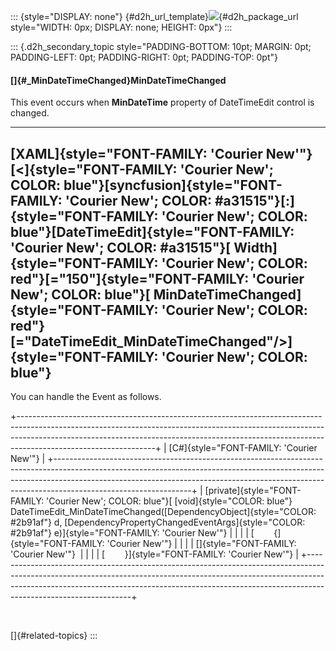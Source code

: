 ::: {style="DISPLAY: none"}
[](ms-xhelp:///?Id=d2h_url_template){#d2h_url_template}![](!package_url!){#d2h_package_url style="WIDTH: 0px; DISPLAY: none; HEIGHT: 0px"}
:::

::: {.d2h_secondary_topic style="PADDING-BOTTOM: 10pt; MARGIN: 0pt; PADDING-LEFT: 0pt; PADDING-RIGHT: 0pt; PADDING-TOP: 0pt"}
#### []{#_MinDateTimeChanged}MinDateTimeChanged

This event occurs when **MinDateTime** property of DateTimeEdit control is changed.

  -------------------------------------------------------------------------------------------------------------------------------------------------------------------------------------------------------------------------------------------------------------------------------------------------------------------------------------------------------------------------------------------------------------------------------------------------------------------------------------------------------------------------------
  [XAML]{style="FONT-FAMILY: 'Courier New'"}
  [\<]{style="FONT-FAMILY: 'Courier New'; COLOR: blue"}[syncfusion]{style="FONT-FAMILY: 'Courier New'; COLOR: #a31515"}[:]{style="FONT-FAMILY: 'Courier New'; COLOR: blue"}[DateTimeEdit]{style="FONT-FAMILY: 'Courier New'; COLOR: #a31515"}[ Width]{style="FONT-FAMILY: 'Courier New'; COLOR: red"}[=\"150\"]{style="FONT-FAMILY: 'Courier New'; COLOR: blue"}[ MinDateTimeChanged]{style="FONT-FAMILY: 'Courier New'; COLOR: red"}[=\"DateTimeEdit_MinDateTimeChanged\"/\>]{style="FONT-FAMILY: 'Courier New'; COLOR: blue"}
  -------------------------------------------------------------------------------------------------------------------------------------------------------------------------------------------------------------------------------------------------------------------------------------------------------------------------------------------------------------------------------------------------------------------------------------------------------------------------------------------------------------------------------

You can handle the Event as follows.

+----------------------------------------------------------------------------------------------------------------------------------------------------------------------------------------------------------------------------------------------------------------------------+
| [C#]{style="FONT-FAMILY: 'Courier New'"}                                                                                                                                                                                                                                   |
+----------------------------------------------------------------------------------------------------------------------------------------------------------------------------------------------------------------------------------------------------------------------------+
| [private]{style="FONT-FAMILY: 'Courier New'; COLOR: blue"}[ [void]{style="COLOR: blue"} DateTimeEdit_MinDateTimeChanged([DependencyObject]{style="COLOR: #2b91af"} d, [DependencyPropertyChangedEventArgs]{style="COLOR: #2b91af"} e)]{style="FONT-FAMILY: 'Courier New'"} |
|                                                                                                                                                                                                                                                                            |
| [        {]{style="FONT-FAMILY: 'Courier New'"}                                                                                                                                                                                                                            |
|                                                                                                                                                                                                                                                                            |
| []{style="FONT-FAMILY: 'Courier New'"}                                                                                                                                                                                                                                     |
|                                                                                                                                                                                                                                                                            |
| [        }]{style="FONT-FAMILY: 'Courier New'"}                                                                                                                                                                                                                            |
+----------------------------------------------------------------------------------------------------------------------------------------------------------------------------------------------------------------------------------------------------------------------------+

 

[]{#related-topics}
:::
